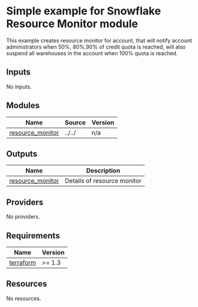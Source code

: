 <!-- BEGIN_TF_DOCS -->
# Simple example for Snowflake Resource Monitor module

This example creates resource monitor for account,
that will notify account administrators
when 50%, 80%,90% of credit quota is reached, will also suspend
all warehouses in the account when 100% quota is reached.



## Inputs

No inputs.

## Modules

| Name | Source | Version |
|------|--------|---------|
| <a name="module_resource_monitor"></a> [resource\_monitor](#module\_resource\_monitor) | ../../ | n/a |

## Outputs

| Name | Description |
|------|-------------|
| <a name="output_resource_monitor"></a> [resource\_monitor](#output\_resource\_monitor) | Details of resource monitor |

## Providers

No providers.

## Requirements

| Name | Version |
|------|---------|
| <a name="requirement_terraform"></a> [terraform](#requirement\_terraform) | >= 1.3 |

## Resources

No resources.
<!-- END_TF_DOCS -->
